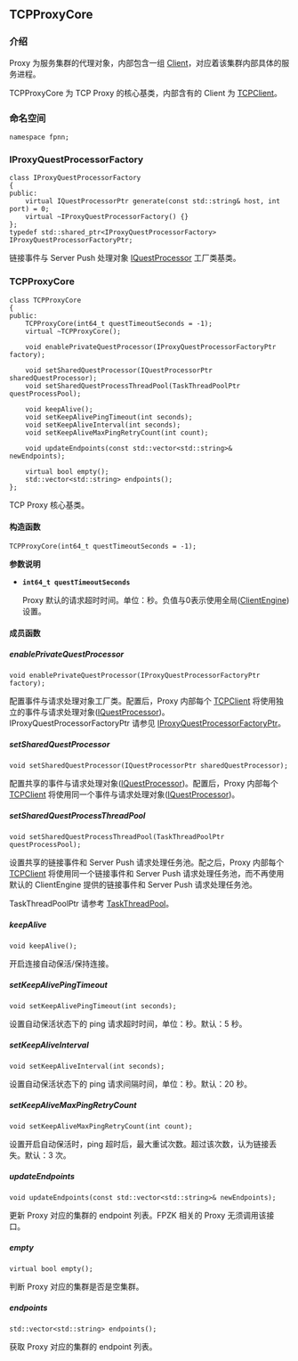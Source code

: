 ## TCPProxyCore

### 介绍

Proxy 为服务集群的代理对象，内部包含一组 [Client](../core/Client.md)，对应着该集群内部具体的服务进程。

TCPProxyCore 为 TCP Proxy 的核心基类，内部含有的 Client 为 [TCPClient](../CORE/TCPClient.md)。

### 命名空间

	namespace fpnn;

### IProxyQuestProcessorFactory

	class IProxyQuestProcessorFactory
	{
	public:
		virtual IQuestProcessorPtr generate(const std::string& host, int port) = 0;
		virtual ~IProxyQuestProcessorFactory() {}
	};
	typedef std::shared_ptr<IProxyQuestProcessorFactory> IProxyQuestProcessorFactoryPtr;

链接事件与 Server Push 处理对象 [IQuestProcessor](../core/IQuestProcessor.md) 工厂类基类。 

### TCPProxyCore

	class TCPProxyCore
	{
	public:
		TCPProxyCore(int64_t questTimeoutSeconds = -1);
		virtual ~TCPProxyCore();

		void enablePrivateQuestProcessor(IProxyQuestProcessorFactoryPtr factory);

		void setSharedQuestProcessor(IQuestProcessorPtr sharedQuestProcessor);
		void setSharedQuestProcessThreadPool(TaskThreadPoolPtr questProcessPool);

		void keepAlive();
		void setKeepAlivePingTimeout(int seconds);
		void setKeepAliveInterval(int seconds);
		void setKeepAliveMaxPingRetryCount(int count);

		void updateEndpoints(const std::vector<std::string>& newEndpoints);

		virtual bool empty();
		std::vector<std::string> endpoints();
	};

TCP Proxy 核心基类。

#### 构造函数

	TCPProxyCore(int64_t questTimeoutSeconds = -1);

**参数说明**

* **`int64_t questTimeoutSeconds`**

	Proxy 默认的请求超时时间。单位：秒。负值与0表示使用全局([ClientEngine](../core/ClientEngine.md))设置。

#### 成员函数

##### enablePrivateQuestProcessor

	void enablePrivateQuestProcessor(IProxyQuestProcessorFactoryPtr factory);

配置事件与请求处理对象工厂类。配置后，Proxy 内部每个 [TCPClient](../core/TCPClient.md) 将使用独立的事件与请求处理对象([IQuestProcessor](../core/IQuestProcessor.md))。IProxyQuestProcessorFactoryPtr 请参见 [IProxyQuestProcessorFactoryPtr](#IProxyQuestProcessorFactory)。

##### setSharedQuestProcessor

	void setSharedQuestProcessor(IQuestProcessorPtr sharedQuestProcessor);

配置共享的事件与请求处理对象([IQuestProcessor](../core/IQuestProcessor.md))。配置后，Proxy 内部每个 [TCPClient](../core/TCPClient.md) 将使用同一个事件与请求处理对象([IQuestProcessor](../core/IQuestProcessor.md))。

##### setSharedQuestProcessThreadPool

	void setSharedQuestProcessThreadPool(TaskThreadPoolPtr questProcessPool);

设置共享的链接事件和 Server Push 请求处理任务池。配之后，Proxy 内部每个 [TCPClient](../core/TCPClient.md) 将使用同一个链接事件和 Server Push 请求处理任务池，而不再使用默认的 ClientEngine 提供的链接事件和 Server Push 请求处理任务池。

TaskThreadPoolPtr 请参考 [TaskThreadPool](../base/TaskThreadPool.md)。

##### keepAlive

	void keepAlive();

开启连接自动保活/保持连接。

##### setKeepAlivePingTimeout

	void setKeepAlivePingTimeout(int seconds);

设置自动保活状态下的 ping 请求超时时间，单位：秒。默认：5 秒。

##### setKeepAliveInterval

	void setKeepAliveInterval(int seconds);

设置自动保活状态下的 ping 请求间隔时间，单位：秒。默认：20 秒。

##### setKeepAliveMaxPingRetryCount

	void setKeepAliveMaxPingRetryCount(int count);

设置开启自动保活时，ping 超时后，最大重试次数。超过该次数，认为链接丢失。默认：3 次。

##### updateEndpoints

	void updateEndpoints(const std::vector<std::string>& newEndpoints);

更新 Proxy 对应的集群的 endpoint 列表。FPZK 相关的 Proxy 无须调用该接口。

##### empty

	virtual bool empty();

判断 Proxy 对应的集群是否是空集群。

##### endpoints

	std::vector<std::string> endpoints();

获取 Proxy 对应的集群的 endpoint 列表。
